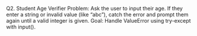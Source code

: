 Q2. Student Age Verifier
Problem:
Ask the user to input their age. If they enter a string or invalid value (like “abc”), catch the error and prompt them again until a valid integer is given.
Goal: Handle ValueError using try-except with input().